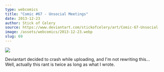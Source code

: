 ```yaml
---
type: webcomics
title: "Comic #67 - Unsocial Meetings"
date: 2013-12-23
author: Stick of Celery
source: https://www.deviantart.com/stickofcelery/art/Comic-67-Unsocial-Meetings-421739336
image: /assets/webcomics/2013-12-23.webp
slug: 69
---
```


![](/assets/webcomics/2013-12-23.webp)

Deviantart decided to crash while uploading, and I'm not rewriting this... Well, actually this rant is twice as long as what I wrote.
